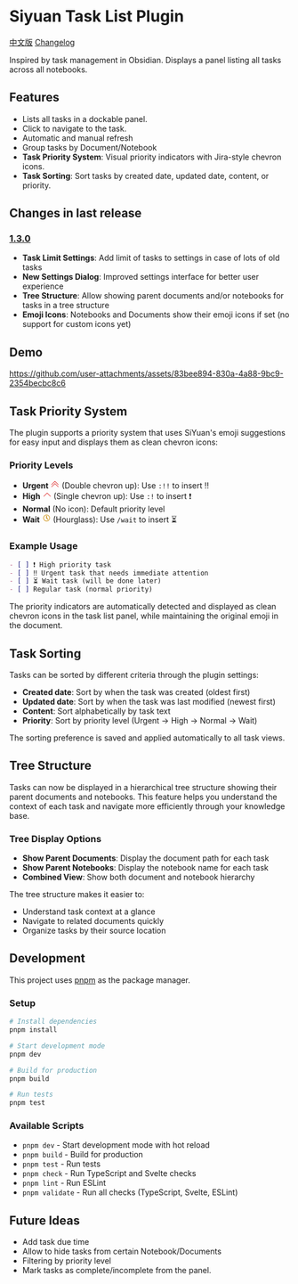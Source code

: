 # Siyuan Task List Plugin

[中文版](./README_zh_CN.md)
[Changelog](./CHANGELOG.md)

Inspired by task management in Obsidian. Displays a panel listing all tasks across all notebooks.

## Features

- Lists all tasks in a dockable panel.
- Click to navigate to the task.
- Automatic and manual refresh
- Group tasks by Document/Notebook
- **Task Priority System**: Visual priority indicators with Jira-style chevron icons.
- **Task Sorting**: Sort tasks by created date, updated date, content, or priority.

## Changes in last release

### [1.3.0](https://github.com/Macavity/siyuan-tasks/releases/tag/v1.3.0)

- **Task Limit Settings**: Add limit of tasks to settings in case of lots of old tasks
- **New Settings Dialog**: Improved settings interface for better user experience
- **Tree Structure**: Allow showing parent documents and/or notebooks for tasks in a tree structure
- **Emoji Icons**: Notebooks and Documents show their emoji icons if set (no support for custom icons yet)

## Demo

https://github.com/user-attachments/assets/83bee894-830a-4a88-9bc9-2354becbc8c6

## Task Priority System

The plugin supports a priority system that uses SiYuan's emoji suggestions for easy input and displays them as clean chevron icons:

### Priority Levels

- **Urgent** <svg width="16" height="16" fill="#dc2626" viewBox="0 0 16 16"><path fill-rule="evenodd" d="M7.646 2.646a.5.5 0 0 1 .708 0l6 6a.5.5 0 0 1-.708.708L8 3.707 2.354 9.354a.5.5 0 1 1-.708-.708z"/><path fill-rule="evenodd" d="M7.646 6.646a.5.5 0 0 1 .708 0l6 6a.5.5 0 0 1-.708.708L8 7.707l-5.646 5.647a.5.5 0 0 1-.708-.708z"/></svg> (Double chevron up): Use `:!!` to insert ‼️
- **High** <svg width="16" height="16" fill="#dc2626" viewBox="0 0 16 16"><path fill-rule="evenodd" d="M7.646 4.646a.5.5 0 0 1 .708 0l6 6a.5.5 0 0 1-.708.708L8 5.707l-5.646 5.647a.5.5 0 0 1-.708-.708z"/></svg> (Single chevron up): Use `:!` to insert ❗
- **Normal** (No icon): Default priority level
- **Wait** <svg width="16" height="16" fill="#ca8a04" viewBox="0 0 16 16"><path d="M8 2a6 6 0 1 1 0 12A6 6 0 0 1 8 2zm0 1a5 5 0 1 0 0 10A5 5 0 0 0 8 3z" fill="#ca8a04"/><path d="M8 4v4l2.5 2.5" stroke="#ca8a04" stroke-width="1.5" fill="none"/></svg> (Hourglass): Use `/wait` to insert ⏳

### Example Usage

```markdown
- [ ] ❗ High priority task
- [ ] ‼️ Urgent task that needs immediate attention
- [ ] ⏳ Wait task (will be done later)
- [ ] Regular task (normal priority)
```

The priority indicators are automatically detected and displayed as clean chevron icons in the task list panel, while maintaining the original emoji in the document.

## Task Sorting

Tasks can be sorted by different criteria through the plugin settings:

- **Created date**: Sort by when the task was created (oldest first)
- **Updated date**: Sort by when the task was last modified (newest first)
- **Content**: Sort alphabetically by task text
- **Priority**: Sort by priority level (Urgent → High → Normal → Wait)

The sorting preference is saved and applied automatically to all task views.

## Tree Structure

Tasks can now be displayed in a hierarchical tree structure showing their parent documents and notebooks. This feature helps you understand the context of each task and navigate more efficiently through your knowledge base.

### Tree Display Options

- **Show Parent Documents**: Display the document path for each task
- **Show Parent Notebooks**: Display the notebook name for each task
- **Combined View**: Show both document and notebook hierarchy

The tree structure makes it easier to:

- Understand task context at a glance
- Navigate to related documents quickly
- Organize tasks by their source location

## Development

This project uses [pnpm](https://pnpm.io/) as the package manager.

### Setup

```bash
# Install dependencies
pnpm install

# Start development mode
pnpm dev

# Build for production
pnpm build

# Run tests
pnpm test
```

### Available Scripts

- `pnpm dev` - Start development mode with hot reload
- `pnpm build` - Build for production
- `pnpm test` - Run tests
- `pnpm check` - Run TypeScript and Svelte checks
- `pnpm lint` - Run ESLint
- `pnpm validate` - Run all checks (TypeScript, Svelte, ESLint)

## Future Ideas

- Add task due time
- Allow to hide tasks from certain Notebook/Documents
- Filtering by priority level
- Mark tasks as complete/incomplete from the panel.
